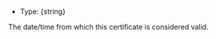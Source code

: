<!-- YAML
added: v15.6.0
-->

* Type: {string}

The date/time from which this certificate is considered valid.

